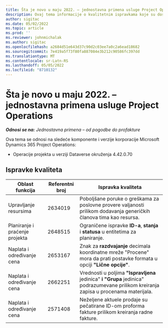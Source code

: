 ```yaml
---
title: Šta je novo u maju 2022. – jednostavna primena usluge Project Operations
description: Ovaj tema informacije o kvalitetnim ispravkama koje su dostupne u izdanju Microsoft lite primene u maju Dynamics 365 Project Operations 2022.
author: sigitac
ms.date: 05/02/2022
ms.topic: article
ms.prod: ''
ms.reviewer: johnmichalak
ms.author: sigitac
ms.openlocfilehash: a2684d51e643d37c90d2c03ee7a0c2a6ead18682
ms.sourcegitcommit: 7e419a5f73f80fa887084e3b212c90586fc397dd
ms.translationtype: MT
ms.contentlocale: sr-Latn-RS
ms.lasthandoff: 05/05/2022
ms.locfileid: "8710132"
---
```

# <a name="whats-new-may-2022---project-operations-lite-deployment"></a>Šta je novo u maju 2022. – jednostavna primena usluge Project Operations

_**Odnosi se na:** Jednostavna primena – od pogodbe do profakture_

Ova tema se odnosi na sledeće komponente i verzije korporacije Microsoft Dynamics 365 Project Operations:

- Operacije projekta u verziji Dataverse okruženja 4.42.0.70

## <a name="quality-updates"></a>Ispravke kvaliteta

| Oblast funkcija | Referentni broj | Ispravka kvaliteta |
| --- | --- | --- |
| Upravljanje resursima | 2634019 | Poboljšane poruke o greškama za poslovne provere valjanosti prilikom dodavanja generičkih članova tima kao resursa. |
| Planiranje i praćenje projekta | 2648515 | Ograničene ispravke **ID-a**, **stanja** i **statusa** u entitetima za planiranje. |
| Naplata i određivanje cena | 2653167 | Znak za **razdvajanje** decimala koordinatne mreže "Procene" mora da prati postavke formata u opciji **"Lične opcije"**. |
| Naplata i određivanje cena| 2662251 | Vrednosti u poljima **"Ispravljena** jedinica" **i "Grupa** jedinica" podrazumevane prilikom kreiranja zapisa u procenama materijala. |
| Naplata i određivanje cena| 2571408 | Neželjene aktuele prodaje su pečatirane ID-om proforma fakture prilikom kreiranja radne fakture. |
